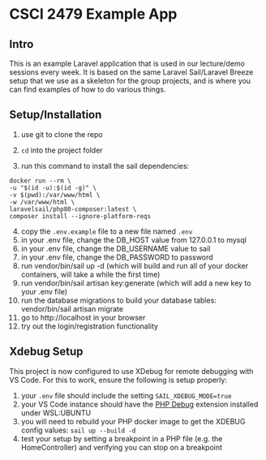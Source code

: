 # CSCI 2479 Example App

## Intro
This is an example Laravel application that is used in our lecture/demo sessions every week. It is based on the same Laravel Sail/Laravel Breeze setup that we use as a skeleton for the group projects, and is where you can find examples of how to do various things.

## Setup/Installation
1. use git to clone the repo
2. `cd` into the project folder

3. run this command to install the sail dependencies:

```
docker run --rm \
-u "$(id -u):$(id -g)" \
-v $(pwd):/var/www/html \
-w /var/www/html \
laravelsail/php80-composer:latest \
composer install --ignore-platform-reqs
```

4. copy the `.env.example` file to a new file named `.env`
5. in your .env file, change the DB_HOST value from 127.0.0.1 to mysql
6. in your .env file, change the DB_USERNAME value to sail
7. in your .env file, change the DB_PASSWORD to password
8. run vendor/bin/sail up -d (which will build and run all of your docker containers, will take a while the first time)
9. run vendor/bin/sail artisan key:generate (which will add a new key to your .env file)
10. run the database migrations to build your database tables: vendor/bin/sail artisan migrate
11. go to http://localhost in your browser
12. try out the login/registration functionality

## Xdebug Setup
This project is now configured to use XDebug for remote debugging with VS Code. For this to work, ensure the following is setup properly:
1. your `.env` file should include the setting `SAIL_XDEBUG_MODE=true`
2. your VS Code instance should have the [PHP Debug](https://marketplace.visualstudio.com/items?itemName=felixfbecker.php-debug) extension installed under WSL:UBUNTU
3. you will need to rebuild your PHP docker image to get the XDEBUG config values: `sail up --build -d`
4. test your setup by setting a breakpoint in a PHP file (e.g. the HomeController) and verifying you can stop on a breakpoint